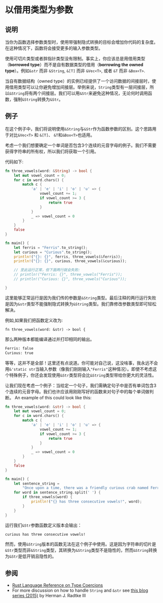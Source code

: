# 以借用类型为参数

## 说明

当你为函数选择参数类型时，使用带强制隐式转换的目标会增加你代码的复杂度。在这种情况下，函数将会接受更多的输入参数类型。

使用可切片类型或者胖指针类型没有限制。事实上，你应该总是用借用类型（**borrowed type**）而不是自有数据类型的借用（**borrowing the owned type**）。例如`&str` 而非 `&String`, `&[T]` 而非 `&Vec<T>`, 或者 `&T` 而非 `&Box<T>`.

当自有数据结构（owned type）的实例已经提供了一个访问数据的间接层时，使用借用类型可以让你避免增加间接层。举例来说，`String`类型有一层间接层，所以`&String`将有两个间接层。我们可以用`&Str`来避免这种情况，无论何时调用函数，强制`&String`转换为`&Str`。

## 例子

在这个例子中，我们将说明使用`&String`与`&Str`作为函数参数的区别。这个思路用于对比`&Vec<T>` 和 `&[T]`、 `&T`和`&Box<T>`也适用。

考虑一个我们想要确定一个单词是否包含3个连续的元音字母的例子。我们不需要获得字符串的所有权，所以我们将获取一个引用。

代码如下:

```rust
fn three_vowels(word: &String) -> bool {
    let mut vowel_count = 0;
    for c in word.chars() {
        match c {
            'a' | 'e' | 'i' | 'o' | 'u' => {
                vowel_count += 1;
                if vowel_count >= 3 {
                    return true
                }
            }
            _ => vowel_count = 0
        }
    }
    false
}

fn main() {
    let ferris = "Ferris".to_string();
    let curious = "Curious".to_string();
    println!("{}: {}", ferris, three_vowels(&ferris));
    println!("{}: {}", curious, three_vowels(&curious));

    // 至此运行正常，但下面两行就会失败:
    // println!("Ferris: {}", three_vowels("Ferris"));
    // println!("Curious: {}", three_vowels("Curious"));

}
```

这里能够正常运行是因为我们传的参数是`&String`类型。最后注释的两行运行失败是因为`&str`类型不能强制隐式转换为`&String`类型。我们靠修改参数类型即可轻松解决。

例如,如果我们把函数定义改为:

```rust, ignore
fn three_vowels(word: &str) -> bool {
```

那么两种版本都能编译通过并打印相同的输出。

```bash
Ferris: false
Curious: true
```

等等，这并不是全部！这里还有点说道。你可能对自己说，这没啥事，我永远不会用`&'static str`当输入参数（像我们刚刚输入`"Ferris"`这种情况）。即使不考虑这个特殊例子，你还会发现使用`&Str`类型将会比`&String`类型带给你更大的灵活性。

让我们现在考虑一个例子：当给定一个句子，我们需确定句子中是否有单词包含3个连续的元音字母。我们也许应该用刚刚写好的函数来对句子中的每个单词做判断。
An example of this could look like this:

```rust
fn three_vowels(word: &str) -> bool {
    let mut vowel_count = 0;
    for c in word.chars() {
        match c {
            'a' | 'e' | 'i' | 'o' | 'u' => {
                vowel_count += 1;
                if vowel_count >= 3 {
                    return true
                }
            }
            _ => vowel_count = 0
        }
    }
    false
}

fn main() {
    let sentence_string =
        "Once upon a time, there was a friendly curious crab named Ferris".to_string();
    for word in sentence_string.split(' ') {
        if three_vowels(word) {
            println!("{} has three consecutive vowels!", word);
        }
    }
}
```

运行我们`&Str`参数函数定义版本会输出：

```bash
curious has three consecutive vowels!
```

然而，使用`&String`版本的函数无法在这个例子中使用。这是因为字符串的切片是`&Str`类型而非`&String`类型，其转换为`&String`类型不是隐性的，然而`&String`转换为`&Str`是低开销且隐性的。

## 参阅

- [Rust Language Reference on Type Coercions](https://doc.rust-lang.org/reference/type-coercions.html)
- For more discussion on how to handle `String` and `&str` see
  [this blog series (2015)](https://web.archive.org/web/20201112023149/https://hermanradtke.com/2015/05/03/string-vs-str-in-rust-functions.html)
  by Herman J. Radtke III
